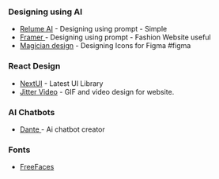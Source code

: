 ### Designing using AI
- [Relume AI](https://www.relume.io/) - Designing using prompt - Simple
- [Framer ](https://www.framer.com/) - Designing using prompt - Fashion Website useful 
- [Magician design](https://magician.design/) - Designing Icons for  Figma #figma 


### React Design 
- [NextUI](https://nextui.org/) - Latest UI Library 
- [Jitter Video](https://jitter.video/) - GIF and video design for website.


### AI Chatbots
- [Dante ](https://dante-ai.com/) - Ai chatbot creator

### Fonts 
- [FreeFaces](https://www.freefaces.gallery/)